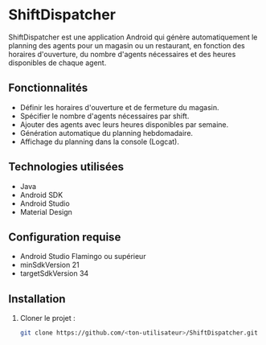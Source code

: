 # ShiftDispatcher

ShiftDispatcher est une application Android qui génère automatiquement le planning des agents pour un magasin ou un restaurant, en fonction des horaires d'ouverture, du nombre d'agents nécessaires et des heures disponibles de chaque agent.

## Fonctionnalités

- Définir les horaires d'ouverture et de fermeture du magasin.
- Spécifier le nombre d'agents nécessaires par shift.
- Ajouter des agents avec leurs heures disponibles par semaine.
- Génération automatique du planning hebdomadaire.
- Affichage du planning dans la console (Logcat).

## Technologies utilisées

- Java
- Android SDK
- Android Studio
- Material Design

## Configuration requise

- Android Studio Flamingo ou supérieur
- minSdkVersion 21
- targetSdkVersion 34

## Installation

1. Cloner le projet :
   ```bash
   git clone https://github.com/<ton-utilisateur>/ShiftDispatcher.git
